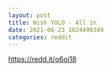 ```yaml
--- 
layout: post 
title: Wish YOLO - All in 
date: 2021-06-23 1624490349 
categories: reddit 
--- 
```

https://redd.it/o6oi18